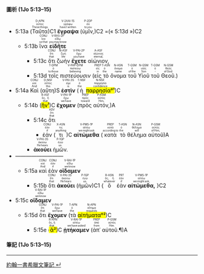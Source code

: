 #### 圖析 (1Jo 5:13–15)

- <rt>5:13a</rt> (<RUBY><ruby><ruby>Ταῦτα<rt>These things</rt></ruby><rt>οὗτος</rt></ruby><rt>D-APN</rt></RUBY>)C1 <RUBY><ruby><ruby>**ἔγραψα**<rt>have I written</rt></ruby><rt>γράφω</rt></ruby><rt>V-2AAI-1S</rt></RUBY> (<RUBY><ruby><ruby>ὑμῖν,<rt>to you</rt></ruby><rt>σύ</rt></ruby><rt>P-2DP</rt></RUBY>)C2 =(« <rt>5:13d</rt> »)C2
	- <rt>5:13b</rt> <RUBY><ruby><ruby>ἵνα<rt>so that</rt></ruby><rt>ἵνα</rt></ruby><rt>CONJ</rt></RUBY> <RUBY><ruby><ruby>**εἰδῆτε**<rt>you may know</rt></ruby><rt>εἴδω</rt></ruby><rt>V-RAS-2P</rt></RUBY> 
		- <rt>5:13c</rt> <RUBY><ruby><ruby>ὅτι<rt>that</rt></ruby><rt>ὅτι</rt></ruby><rt>CONJ</rt></RUBY> <RUBY><ruby><ruby>ζωὴν<rt>life</rt></ruby><rt>ζωή</rt></ruby><rt>N-ASF</rt></RUBY> <RUBY><ruby><ruby>**ἔχετε**<rt>you have</rt></ruby><rt>ἔχω</rt></ruby><rt>V-PAI-2P</rt></RUBY> <RUBY><ruby><ruby>αἰώνιον,<rt>eternal,</rt></ruby><rt>αἰώνιος</rt></ruby><rt>A-ASF</rt></RUBY> 
		- <rt>5:13d</rt> <RUBY><ruby><ruby>τοῖς<rt>to those</rt></ruby><rt>ὁ</rt></ruby><rt>T-DPM</rt></RUBY> <RUBY><ruby><ruby>*πιστεύουσιν*<rt>believing</rt></ruby><rt>πιστεύω</rt></ruby><rt>V-PAP-DPM</rt></RUBY> (<RUBY><ruby><ruby>εἰς<rt>in</rt></ruby><rt>εἰς</rt></ruby><rt>PREP</rt></RUBY> <RUBY><ruby><ruby>τὸ<rt>the</rt></ruby><rt>ὁ</rt></ruby><rt>T-ASN</rt></RUBY> <RUBY><ruby><ruby>ὄνομα<rt>name</rt></ruby><rt>ὄνομα</rt></ruby><rt>N-ASN</rt></RUBY> <RUBY><ruby><ruby>τοῦ<rt>of the</rt></ruby><rt>ὁ</rt></ruby><rt>T-GSM</rt></RUBY> <RUBY><ruby><ruby>Υἱοῦ<rt>Son</rt></ruby><rt>υἱός</rt></ruby><rt>N-GSM</rt></RUBY> <RUBY><ruby><ruby>τοῦ<rt>‑</rt></ruby><rt>ὁ</rt></ruby><rt>T-GSM</rt></RUBY> <RUBY><ruby><ruby>Θεοῦ.<rt>of God.</rt></ruby><rt>θεός</rt></ruby><rt>N-GSM</rt></RUBY>)
 - <rt>5:14a</rt> <RUBY><ruby><ruby>Καὶ<rt>And</rt></ruby><rt>καί</rt></ruby><rt>CONJ</rt></RUBY> (<RUBY><ruby><ruby>αὕτη<rt>this</rt></ruby><rt>οὗτος</rt></ruby><rt>D-NSF</rt></RUBY>)S <RUBY><ruby><ruby>**ἐστὶν**<rt>is</rt></ruby><rt>εἰμί</rt></ruby><rt>V-PAI-3S</rt></RUBY> (<RUBY><ruby><ruby>ἡ<rt>the</rt></ruby><rt>ὁ</rt></ruby><rt>T-NSF</rt></RUBY> <RUBY><ruby><ruby><mark>παρρησία°¹</mark><rt>confidence</rt></ruby><rt>παρρησία</rt></ruby><rt>N-NSF</rt></RUBY>)C 
	 - <rt>5:14b</rt> (<RUBY><ruby><ruby><mark>ἣν¹</mark><rt>that</rt></ruby><rt>ὅς, ἥ</rt></ruby><rt>R-ASF</rt></RUBY>)C <RUBY><ruby><ruby>**ἔχομεν**<rt>we have</rt></ruby><rt>ἔχω</rt></ruby><rt>V-PAI-1P</rt></RUBY> (<RUBY><ruby><ruby>πρὸς<rt>toward</rt></ruby><rt>πρός</rt></ruby><rt>PREP</rt></RUBY> <RUBY><ruby><ruby>αὐτόν,<rt>Him,</rt></ruby><rt>αὐτός</rt></ruby><rt>P-ASM</rt></RUBY>)A 
		 - <rt>5:14c</rt> <RUBY><ruby><ruby>ὅτι<rt>that</rt></ruby><rt>ὅτι</rt></ruby><rt>ADV</rt></RUBY> 
			 - <RUBY><ruby><ruby>ἐάν<rt>if</rt></ruby><rt>ἐάν</rt></ruby><rt>CONJ</rt></RUBY> (<RUBY><ruby><ruby>τι<rt>anything</rt></ruby><rt>τις</rt></ruby><rt>X-ASN</rt></RUBY>)C <RUBY><ruby><ruby>**αἰτώμεθα**<rt>we might ask</rt></ruby><rt>αἰτέω</rt></ruby><rt>V-PMS-1P</rt></RUBY> (<RUBY><ruby><ruby>κατὰ<rt>according to</rt></ruby><rt>κατά</rt></ruby><rt>PREP</rt></RUBY> <RUBY><ruby><ruby>τὸ<rt>the</rt></ruby><rt>ὁ</rt></ruby><rt>T-ASN</rt></RUBY> <RUBY><ruby><ruby>θέλημα<rt>will</rt></ruby><rt>θέλημα</rt></ruby><rt>N-ASN</rt></RUBY> <RUBY><ruby><ruby>αὐτοῦ<rt>of Him,</rt></ruby><rt>αὐτός</rt></ruby><rt>P-GSM</rt></RUBY>)A 
		- <RUBY><ruby><ruby>**ἀκούει**<rt>He hears</rt></ruby><rt>ἀκούω</rt></ruby><rt>V-PAI-3S</rt></RUBY> <RUBY><ruby><ruby>ἡμῶν.<rt>us.</rt></ruby><rt>ἐγώ</rt></ruby><rt>P-1GP</rt></RUBY>
- —————————
	- <rt>5:15a</rt> <RUBY><ruby><ruby>καὶ<rt>And</rt></ruby><rt>καί</rt></ruby><rt>CONJ</rt></RUBY> <RUBY><ruby><ruby>ἐὰν<rt>if</rt></ruby><rt>ἐάν</rt></ruby><rt>CONJ</rt></RUBY> <RUBY><ruby><ruby>**οἴδαμεν**<rt>we know</rt></ruby><rt>εἴδω</rt></ruby><rt>V-RAI-1P</rt></RUBY> 
		- <rt>5:15b</rt> <RUBY><ruby><ruby>ὅτι<rt>that</rt></ruby><rt>ὅτι</rt></ruby><rt>CONJ</rt></RUBY> <RUBY><ruby><ruby>**ἀκούει**<rt>He hears</rt></ruby><rt>ἀκούω</rt></ruby><rt>V-PAI-3S</rt></RUBY> (<RUBY><ruby><ruby>ἡμῶν<rt>us,</rt></ruby><rt>ἐγώ</rt></ruby><rt>P-1GP</rt></RUBY>)C1 {<RUBY><ruby><ruby>ὃ<rt>whatever</rt></ruby><rt>ὅς, ἥ</rt></ruby><rt>R-ASN</rt></RUBY> <RUBY><ruby><ruby>ἐὰν<rt>if</rt></ruby><rt>ἐάν</rt></ruby><rt>PRT</rt></RUBY> <RUBY><ruby><ruby>**αἰτώμεθα,**<rt>we might ask,</rt></ruby><rt>αἰτέω</rt></ruby><rt>V-PMS-1P</rt></RUBY> }C2
- <rt>5:15c</rt> <RUBY><ruby><ruby>**οἴδαμεν**<rt>we know</rt></ruby><rt>εἴδω</rt></ruby><rt>V-RAI-1P</rt></RUBY> 
	- <rt>5:15d</rt> <RUBY><ruby><ruby>ὅτι<rt>that</rt></ruby><rt>ὅτι</rt></ruby><rt>CONJ</rt></RUBY> <RUBY><ruby><ruby>**ἔχομεν**<rt>we have</rt></ruby><rt>ἔχω</rt></ruby><rt>V-PAI-1P</rt></RUBY> (<RUBY><ruby><ruby>τὰ<rt>the</rt></ruby><rt>ὁ</rt></ruby><rt>T-APN</rt></RUBY> <RUBY><ruby><ruby><mark>αἰτήματα°²</mark><rt>requests</rt></ruby><rt>αἴτημα</rt></ruby><rt>N-APN</rt></RUBY>)C 
		- <rt>5:15e</rt> (<RUBY><ruby><ruby><mark>ἃ²</mark><rt>that</rt></ruby><rt>ὅς, ἥ</rt></ruby><rt>R-APN</rt></RUBY>)C <RUBY><ruby><ruby>**ᾐτήκαμεν**<rt>we have asked</rt></ruby><rt>αἰτέω</rt></ruby><rt>V-RAI-1P</rt></RUBY> (<RUBY><ruby><ruby>ἀπ᾽<rt>from</rt></ruby><rt>ἀπό</rt></ruby><rt>PREP</rt></RUBY> <RUBY><ruby><ruby>αὐτοῦ.¶<rt>Him.</rt></ruby><rt>αὐτός</rt></ruby><rt>P-GSM</rt></RUBY>)A


#### 筆記 (1Jo 5:13–15)



---

[約翰一書希臘文筆記 ↵](1John-Notes.md)